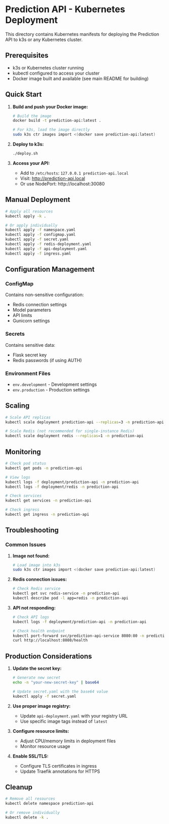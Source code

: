 # Prediction API - Kubernetes Deployment

This directory contains Kubernetes manifests for deploying the Prediction API to k3s or any Kubernetes cluster.

## Prerequisites

- k3s or Kubernetes cluster running
- kubectl configured to access your cluster
- Docker image built and available (see main README for building)

## Quick Start

1. **Build and push your Docker image:**
   ```bash
   # Build the image
   docker build -t prediction-api:latest .
   
   # For k3s, load the image directly
   sudo k3s ctr images import <(docker save prediction-api:latest)
   ```

2. **Deploy to k3s:**
   ```bash
   ./deploy.sh
   ```

3. **Access your API:**
   - Add to `/etc/hosts`: `127.0.0.1 prediction-api.local`
   - Visit: http://prediction-api.local
   - Or use NodePort: http://localhost:30080

## Manual Deployment

```bash
# Apply all resources
kubectl apply -k .

# Or apply individually
kubectl apply -f namespace.yaml
kubectl apply -f configmap.yaml
kubectl apply -f secret.yaml
kubectl apply -f redis-deployment.yaml
kubectl apply -f api-deployment.yaml
kubectl apply -f ingress.yaml
```

## Configuration Management

### ConfigMap
Contains non-sensitive configuration:
- Redis connection settings
- Model parameters
- API limits
- Gunicorn settings

### Secrets
Contains sensitive data:
- Flask secret key
- Redis passwords (if using AUTH)

### Environment Files
- `env.development` - Development settings
- `env.production` - Production settings

## Scaling

```bash
# Scale API replicas
kubectl scale deployment prediction-api --replicas=3 -n prediction-api

# Scale Redis (not recommended for single-instance Redis)
kubectl scale deployment redis --replicas=1 -n prediction-api
```

## Monitoring

```bash
# Check pod status
kubectl get pods -n prediction-api

# View logs
kubectl logs -f deployment/prediction-api -n prediction-api
kubectl logs -f deployment/redis -n prediction-api

# Check services
kubectl get services -n prediction-api

# Check ingress
kubectl get ingress -n prediction-api
```

## Troubleshooting

### Common Issues

1. **Image not found:**
   ```bash
   # Load image into k3s
   sudo k3s ctr images import <(docker save prediction-api:latest)
   ```

2. **Redis connection issues:**
   ```bash
   # Check Redis service
   kubectl get svc redis-service -n prediction-api
   kubectl describe pod -l app=redis -n prediction-api
   ```

3. **API not responding:**
   ```bash
   # Check API logs
   kubectl logs -f deployment/prediction-api -n prediction-api
   
   # Check health endpoint
   kubectl port-forward svc/prediction-api-service 8080:80 -n prediction-api
   curl http://localhost:8080/health
   ```

## Production Considerations

1. **Update the secret key:**
   ```bash
   # Generate new secret
   echo -n "your-new-secret-key" | base64
   
   # Update secret.yaml with the base64 value
   kubectl apply -f secret.yaml
   ```

2. **Use proper image registry:**
   - Update `api-deployment.yaml` with your registry URL
   - Use specific image tags instead of `latest`

3. **Configure resource limits:**
   - Adjust CPU/memory limits in deployment files
   - Monitor resource usage

4. **Enable SSL/TLS:**
   - Configure TLS certificates in ingress
   - Update Traefik annotations for HTTPS

## Cleanup

```bash
# Remove all resources
kubectl delete namespace prediction-api

# Or remove individually
kubectl delete -k .
```
